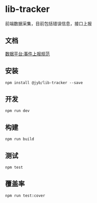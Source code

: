 # lib-tracker

前端数据采集，目前包括错误信息，接口上报

## 文档

[数据平台:事件上报规范](http://wiki.jtjr.com/doku.php?id=%E6%95%B0%E6%8D%AE%E5%B9%B3%E5%8F%B0:%E4%BA%8B%E4%BB%B6%E4%B8%8A%E6%8A%A5%E8%A7%84%E8%8C%83)

## 安装

```shell
npm install @jyb/lib-tracker --save
```

## 开发

```shell
npm run dev
```

## 构建

```shell
npm run build
```

## 测试

```shell
npm test
```

## 覆盖率

```shell
npm run test:cover
```
